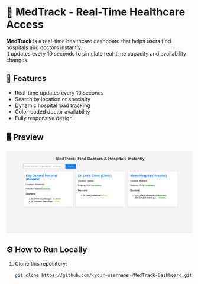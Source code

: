 # 🏥 MedTrack - Real-Time Healthcare Access

**MedTrack** is a real-time healthcare dashboard that helps users find hospitals and doctors instantly.  
It updates every 10 seconds to simulate real-time capacity and availability changes.

## 🚀 Features
- Real-time updates every 10 seconds
- Search by location or specialty
- Dynamic hospital load tracking
- Color-coded doctor availability
- Fully responsive design

## 🖥️ Preview
![MedTrack Dashboard](assets/Med_website.png)


## ⚙️ How to Run Locally
1. Clone this repository:
   ```bash
   git clone https://github.com/<your-username>/MedTrack-Dashboard.git
